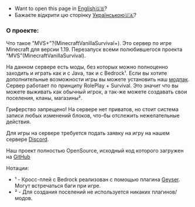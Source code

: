 - Want to open this page in [English🇬🇧](/)?
- Бажаєте відкрити цю сторінку [Українською🇺🇦](/ua)?
### О проекте:
Что такое "MVS+"?(MinecraftVanillaSurvival+). Это сервер по игре Minecraft для версии 1.19. Перезапуск всеми полюбившегося проекта "MVS"(MinecraftVanillaSurvival).

На данном сервере есть моды, без которых можно полноценно заходить и играть как и с Java, так и с Bedrock¹. Если вы хотите дополнительные возможности игры вы можете установить наш [модпак](/ru/modpack).
Сервер работает по принципу RolePlay + Survival. Это значит что вы можете выживать как обычный игрок, а так-же можете создавать свои поселения, кланы, магазины².

Гриферство запрещено! На сервере нет приватов, но стоит система записи любых изменений блоков, что-бы отслежить нежелательные действия.

Для игры на сервере требуется подать заявку на игру на нашем сервере [Discord](). 

Наш проект полностью OpenSource, исходный код которого загружен на [GitHub](https://github.com/MVSPlus)


Нотации:
- ¹ - Кросс-плей с Bedrock реализован с помощью плагина [Geyser](https://geysermc.org). Могут встречаться баги при игре.
- ² - Для создания поселений не используется никаких плагинов/модов.
